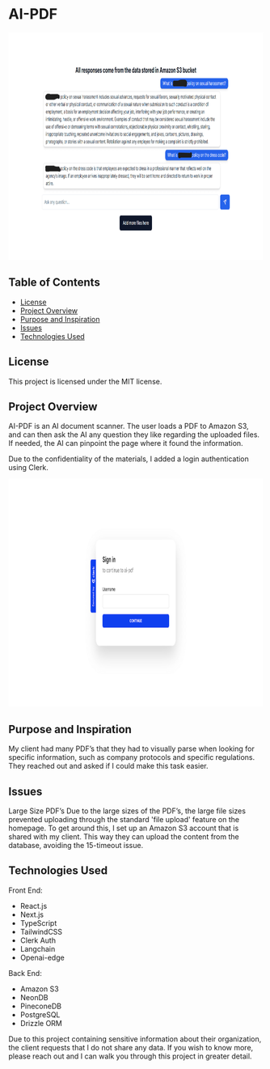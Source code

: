 # **AI-PDF**

<img src="./assets/AIPDFHomepage.png" height="450" width="900" />

## **Table of Contents**

-   [License](#license)
-   [Project Overview](#project-overview)
-   [Purpose and Inspiration](#purpose-and-inspiration)
-   [Issues](#issues)
-   [Technologies Used](#technologies-used)

## **License**

This project is licensed under the MIT license.

## **Project Overview**

AI-PDF is an AI document scanner. The user loads a PDF to Amazon S3, and can then ask the AI any question they like regarding the uploaded files. If needed, the AI can pinpoint the page where it found the information.

Due to the confidentiality of the materials, I added a login authentication using Clerk.

<img src="./assets/AIPDFClerk.png" height="450" width="900"/>

## **Purpose and Inspiration**

My client had many PDF’s that they had to visually parse when looking for specific information, such as company protocols and specific regulations. They reached out and asked if I could make this task easier.

## **Issues**

Large Size PDF’s
Due to the large sizes of the PDF’s, the large file sizes prevented uploading through the standard 'file upload' feature on the homepage. To get around this, I set up an Amazon S3 account that is shared with my client. This way they can upload the content from the database, avoiding the 15-timeout issue.

## **Technologies Used**

Front End:

-   React.js
-   Next.js
-   TypeScript
-   TailwindCSS
-   Clerk Auth
-   Langchain
-   Openai-edge

Back End:

-   Amazon S3
-   NeonDB
-   PineconeDB
-   PostgreSQL
-   Drizzle ORM

Due to this project containing sensitive information about their organization, the client requests that I do not share any data. If you wish to know more, please reach out and I can walk you through this project in greater detail.
